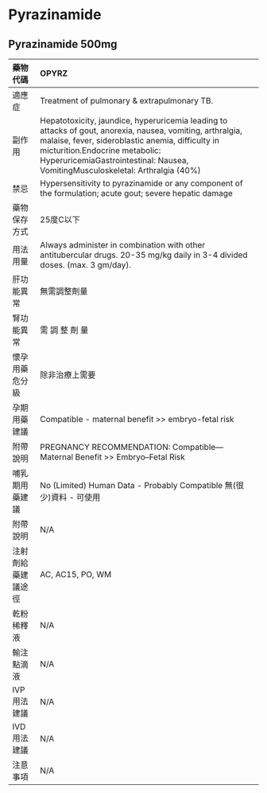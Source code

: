 # Pyrazinamide

## Pyrazinamide 500mg

| 藥物代碼           | OPYRZ                                                                                                                                                                                                                                                                             |
|:-------------------|:----------------------------------------------------------------------------------------------------------------------------------------------------------------------------------------------------------------------------------------------------------------------------------|
| 適應症             | Treatment of pulmonary & extrapulmonary TB.                                                                                                                                                                                                                                       |
| 副作用             | Hepatotoxicity, jaundice, hyperuricemia leading to attacks of gout, anorexia, nausea, vomiting, arthralgia, malaise, fever, sideroblastic anemia, difficulty in micturition.Endocrine metabolic: HyperuricemiaGastrointestinal: Nausea, VomitingMusculoskeletal: Arthralgia (40%) |
| 禁忌               | Hypersensitivity to pyrazinamide or any component of the formulation; acute gout; severe hepatic damage                                                                                                                                                                           |
| 藥物保存方式       | 25度C以下                                                                                                                                                                                                                                                                         |
| 用法用量           | Always administer in combination with other antitubercular drugs. 20-35 mg/kg daily in 3-4 divided doses. (max. 3 gm/day).                                                                                                                                                        |
| 肝功能異常         | 無需調整劑量                                                                                                                                                                                                                                                                      |
| 腎功能異常         | 需 調 整 劑 量                                                                                                                                                                                                                                                                    |
| 懷孕用藥危分級     | 除非治療上需要                                                                                                                                                                                                                                                                    |
| 孕期用藥建議       | Compatible - maternal benefit >> embryo-fetal risk                                                                                                                                                                                                                                |
| 附帶說明           | PREGNANCY RECOMMENDATION: Compatible—Maternal Benefit >> Embryo–Fetal Risk                                                                                                                                                                                                        |
| 哺乳期用藥建議     | No (Limited) Human Data - Probably Compatible 無(很少)資料 - 可使用                                                                                                                                                                                                               |
| 附帶說明           | N/A                                                                                                                                                                                                                                                                               |
| 注射劑給藥建議途徑 | AC, AC15, PO, WM                                                                                                                                                                                                                                                                  |
| 乾粉稀釋液         | N/A                                                                                                                                                                                                                                                                               |
| 輸注點滴液         | N/A                                                                                                                                                                                                                                                                               |
| IVP 用法建議       | N/A                                                                                                                                                                                                                                                                               |
| IVD 用法建議       | N/A                                                                                                                                                                                                                                                                               |
| 注意事項           | N/A                                                                                                                                                                                                                                                                               |


